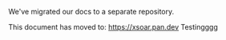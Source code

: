 We've migrated our docs to a separate repository. 

This document has moved to: https://xsoar.pan.dev
Testingggg